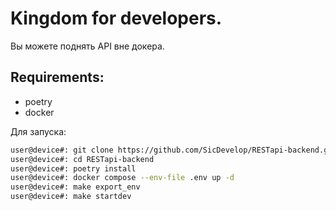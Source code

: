 # Kingdom for developers.

Вы можете поднять API вне докера.

## Requirements:
- poetry
- docker

Для запуска:
```sh
user@device#: git clone https://github.com/SicDevelop/RESTapi-backend.git
user@device#: cd RESTapi-backend
user@device#: poetry install
user@device#: docker compose --env-file .env up -d
user@device#: make export_env
user@device#: make startdev
```

